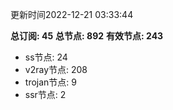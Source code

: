 更新时间2022-12-21 03:33:44

**总订阅: 45**
**总节点: 892**
**有效节点: 243**
- ss节点: 24
- v2ray节点: 208
- trojan节点: 9
- ssr节点: 2
